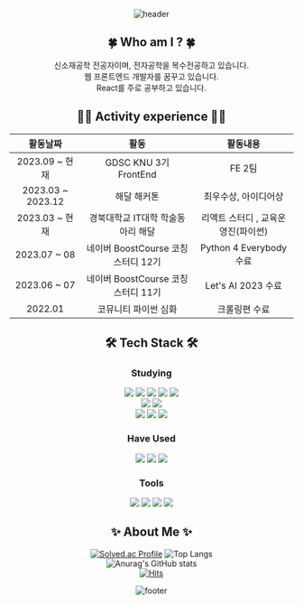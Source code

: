 <div align="center">
    
![header](https://capsule-render.vercel.app/api?type=egg&color=auto&height=250&section=header&text=Dobbymin&fontSize=90)

## 🍀 Who am I ? 🍀
신소재공학 전공자이며, 전자공학을 복수전공하고 있습니다. <br>
웹 프론트엔드 개발자를 꿈꾸고 있습니다. <br>
React를 주로 공부하고 있습니다.

## 🤹‍♀️ Activity experience 🤹‍♀️

| 활동날짜 | 활동 | 활동내용 |
|:------:|:---:|:-----:|
| 2023.09 ~ 현재 | GDSC KNU 3기 FrontEnd | FE 2팀
| 2023.03 ~ 2023.12 | 해달 해커톤 | 최우수상, 아이디어상
| 2023.03 ~ 현재 | 경북대학교 IT대학 학술동아리 해달 | 리액트 스터디 , 교육운영진(파이썬)
| 2023.07 ~ 08 | 네이버 BoostCourse 코칭스터디 12기 | Python 4 Everybody 수료
| 2023.06 ~ 07 | 네이버 BoostCourse 코칭스터디 11기 | Let's AI 2023 수료
| 2022.01 | 코뮤니티 파이썬 심화 | 크롤링편 수료

## 🛠 Tech Stack 🛠

### Studying

<img src="https://img.shields.io/badge/HTML-E34F26?style=flat-square&logo=HTML5&logoColor=white"/>
<img src="https://img.shields.io/badge/CSS-1572B6?style=flat-square&logo=CSS3&logoColor=white"/>
<img src="https://img.shields.io/badge/JavaScript-F7DF1E?style=flat-square&logo=JavaScript&logoColor=white"/>
<img src="https://img.shields.io/badge/React-61DAFB?style=flat-square&logo=React&logoColor=white"/>
<img src="https://img.shields.io/badge/Redux-764ABC?style=flat-square&logo=Redux&logoColor=white"/>
<br>
<img src="https://img.shields.io/badge/Tailwind CSS-06B6D4?style=flat-square&logo=TailWindCSS&logoColor=white"/>
<img src="https://img.shields.io/badge/bootstrap-7952B3?style=flat-square&logo=bootstrap&logoColor=white"/>

<br>
<img src="https://img.shields.io/badge/express-000000?style=flat-square&logo=express&logoColor=white"/>
<img src="https://img.shields.io/badge/node.js-339933?style=flat-square&logo=Node.js&logoColor=white"/>
<img src="https://img.shields.io/badge/mongoDB-47A248?style=flat-square&logo=MongoDB&logoColor=white"/>

### Have Used

<img src="https://img.shields.io/badge/Python-3776AB?style=flat-square&logo=Python&logoColor=white"/>
<img src="https://img.shields.io/badge/C/C++-00599C?style=flat-square&logo=C&logoColor=white"/>
<img src="https://img.shields.io/badge/java-007396?style=flat-square&logo=java&logoColor=white/">


### Tools
<img src="https://img.shields.io/badge/github-181717?style=flat-square&logo=github&logoColor=white"/>
<img src="https://img.shields.io/badge/Git-F05032?style=flat-square&logo=Git&logoColor=white"/>
<img src="https://img.shields.io/badge/Notion-000000?style=flat-square&logo=Notion&logoColor=white">
<img src="https://img.shields.io/badge/Figma-F24E1E?style=flat-square&logo=Figma&logoColor=white">

## ✨ About Me ✨

[![Solved.ac Profile](http://mazassumnida.wtf/api/v2/generate_badge?boj=dobbymin06)](https://solved.ac/dobbymin06/)
![Top Langs](https://github-readme-stats.vercel.app/api/top-langs/?username=Dobbymin&layout=compact&theme=tokyonight)
<br>
![Anurag's GitHub stats](https://github-readme-stats.vercel.app/api?username=Dobbymin&show_icons=true&theme=dracula)
<br>
[![Hits](https://hits.seeyoufarm.com/api/count/incr/badge.svg?url=https%3A%2F%2Fgithub.com%2FDobbymin%2F&count_bg=%233DB7C8&title_bg=%23555555&icon=github.svg&icon_color=%23E7E7E7&title=Github&edge_flat=false)](https://hits.seeyoufarm.com)

![footer](https://capsule-render.vercel.app/api?type=waving&color=auto&height=100&section=footer)
</div>
